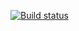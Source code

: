 [![Build status](https://ci.appveyor.com/api/projects/status/2jo9nunqbdrxjrur?svg=true)](https://ci.appveyor.com/project/Lis/card-delivery)
